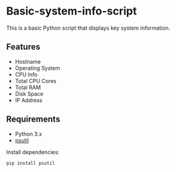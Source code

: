 # Basic-system-info-script

This is a basic Python script that displays key system information.

## Features

- Hostname
- Operating System
- CPU Info
- Total CPU Cores
- Total RAM
- Disk Space
- IP Address

## Requirements

- Python 3.x
- [psutil](https://pypi.org/project/psutil/)

Install dependencies:
```bash
pip install psutil
